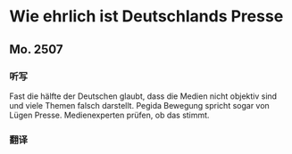 Wie ehrlich ist Deutschlands Presse
==========

## Mo. 2507

### 听写

Fast die hälfte der Deutschen glaubt, dass die Medien nicht objektiv sind und viele Themen falsch darstellt. Pegida Bewegung spricht sogar von Lügen Presse. Medienexperten prüfen, ob das stimmt.

### 翻译
